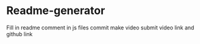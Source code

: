 # Readme-generator

Fill in readme
comment in js files
commit
make video
submit video link and github link
